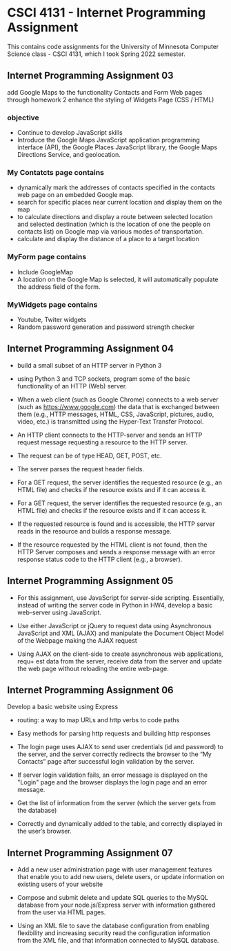 # CSCI 4131 - Internet Programming Assignment
This contains code assignments for the University of Minnesota Computer Science class - CSCI 4131, which I took Spring 2022 semester.

## Internet Programming Assignment 03

add Google Maps to the functionality Contacts and Form Web pages through homework 2
enhance the styling of Widgets Page (CSS / HTML)

### objective
-  Continue to develop JavaScript skills
-  Introduce the Google Maps JavaScript application programming interface (API), the Google Places JavaScript library, the Google Maps Directions Service, and geolocation. 

### My Contatcts page contains
-  dynamically mark the addresses of contacts specified in the contacts web page on an embedded Google map.
-  search for specific places near current location and display them on the map
-  to calculate directions and display a route between selected location and selected destination (which is the location of one the people on contacts list) on Google map via various modes of transportation.
-  calculate and display the distance of a place to a target location

### MyForm page contains
-  Include GoogleMap
-  A location on the Google Map is selected, it will automatically populate the address field of the form.

### MyWidgets page contains
-  Youtube, Twiter widgets
-  Random password generation and password strength checker

## Internet Programming Assignment 04
- build a small subset of an HTTP server in Python 3
- using Python 3 and TCP sockets, program some of the basic functionality of an HTTP (Web) server. 
- When a web client (such as Google Chrome) connects to a web server (such as https://www.google.com) the data that is exchanged between them (e.g., HTTP messages, HTML, CSS, JavaScript, pictures, audio, video, etc.) is transmitted using the Hyper-Text Transfer Protocol. 


- An HTTP client connects to the HTTP-server and sends an HTTP request message requesting a resource to the HTTP server.
- The request can be of type HEAD, GET, POST, etc.
- The server parses the request header fields.
- For a GET request, the server identifies the requested resource (e.g., an HTML file) and checks if the resource exists and if it can access it. 
- For a GET request, the server identifies the requested resource (e.g., an HTML file) and checks if the resource exists and if it can access it. 
- If the requested resource is found and is accessible, the HTTP server reads in the resource and builds a response message. 
- If the resource requested by the HTML client is not found, then the HTTP Server composes and sends a response message with an error response status code to the HTTP client (e.g., a browser).

## Internet Programming Assignment 05

+ For this assignment, use JavaScript for server-side scripting. Essentially, instead of writing the server code in Python in HW4, develop a basic web-server using JavaScript. 

+ Use either JavaScript or jQuery to request data using Asynchronous JavaScript and XML (AJAX) and manipulate the Document Object Model of the Webpage making the AJAX request

+ Using AJAX on the client-side to create asynchronous web applications, requ+ est data from the server, receive data from the server and update the web page without reloading the entire web-page.

## Internet Programming Assignment 06

Develop a basic website using Express

- routing: a way to map URLs and http verbs to code paths
- Easy methods for parsing http requests and building http responses


- The login page uses AJAX to send user credentials (id and password) to the server, and the server correctly redirects the browser to the “My Contacts” page after successful login validation by the server.

- If server login validation fails, an error message is displayed on the "Login" page and the browser displays the login page and an error message.

- Get the list of information from the server (which the server gets from the database)

- Correctly and dynamically added to the table, and correctly displayed in the user’s browser.

## Internet Programming Assignment 07

+ Add a new user administration page with user management features that enable you to add new users, delete users, or update information on existing users of your website

+ Compose and submit delete and update SQL queries to the MySQL database from your node.js/Express server with information gathered from the user via HTML pages.

+ Using an XML file to save the database configuration from enabling flexibility and increasing security read the configuration information from the XML file, and that information connected to MySQL database.
